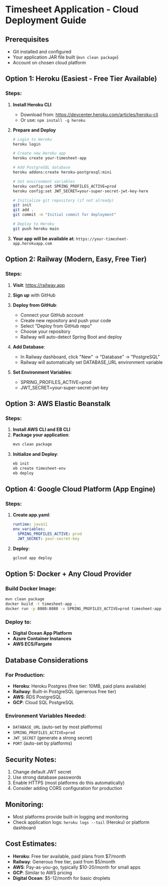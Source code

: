# Timesheet Application - Cloud Deployment Guide

## Prerequisites
- Git installed and configured
- Your application JAR file built (`mvn clean package`)
- Account on chosen cloud platform

## Option 1: Heroku (Easiest - Free Tier Available)

### Steps:
1. **Install Heroku CLI**
   - Download from: https://devcenter.heroku.com/articles/heroku-cli
   - Or use: `npm install -g heroku`

2. **Prepare and Deploy**
   ```bash
   # Login to Heroku
   heroku login
   
   # Create new Heroku app
   heroku create your-timesheet-app
   
   # Add PostgreSQL database
   heroku addons:create heroku-postgresql:mini
   
   # Set environment variables
   heroku config:set SPRING_PROFILES_ACTIVE=prod
   heroku config:set JWT_SECRET=your-super-secret-jwt-key-here
   
   # Initialize git repository (if not already)
   git init
   git add .
   git commit -m "Initial commit for deployment"
   
   # Deploy to Heroku
   git push heroku main
   ```

3. **Your app will be available at**: `https://your-timesheet-app.herokuapp.com`

## Option 2: Railway (Modern, Easy, Free Tier)

### Steps:
1. **Visit**: https://railway.app
2. **Sign up** with GitHub
3. **Deploy from GitHub**:
   - Connect your GitHub account
   - Create new repository and push your code
   - Select "Deploy from GitHub repo"
   - Choose your repository
   - Railway will auto-detect Spring Boot and deploy

4. **Add Database**:
   - In Railway dashboard, click "New" → "Database" → "PostgreSQL"
   - Railway will automatically set DATABASE_URL environment variable

5. **Set Environment Variables**:
   - SPRING_PROFILES_ACTIVE=prod
   - JWT_SECRET=your-super-secret-jwt-key

## Option 3: AWS Elastic Beanstalk

### Steps:
1. **Install AWS CLI and EB CLI**
2. **Package your application**:
   ```bash
   mvn clean package
   ```
3. **Initialize and Deploy**:
   ```bash
   eb init
   eb create timesheet-env
   eb deploy
   ```

## Option 4: Google Cloud Platform (App Engine)

### Steps:
1. **Create app.yaml**:
   ```yaml
   runtime: java11
   env_variables:
     SPRING_PROFILES_ACTIVE: prod
     JWT_SECRET: your-secret-key
   ```
2. **Deploy**:
   ```bash
   gcloud app deploy
   ```

## Option 5: Docker + Any Cloud Provider

### Build Docker Image:
```bash
mvn clean package
docker build -t timesheet-app .
docker run -p 8080:8080 -e SPRING_PROFILES_ACTIVE=prod timesheet-app
```

### Deploy to:
- **Digital Ocean App Platform**
- **Azure Container Instances** 
- **AWS ECS/Fargate**

## Database Considerations

### For Production:
- **Heroku**: Heroku Postgres (free tier: 10MB, paid plans available)
- **Railway**: Built-in PostgreSQL (generous free tier)
- **AWS**: RDS PostgreSQL
- **GCP**: Cloud SQL PostgreSQL

### Environment Variables Needed:
- `DATABASE_URL` (auto-set by most platforms)
- `SPRING_PROFILES_ACTIVE=prod`
- `JWT_SECRET` (generate a strong secret)
- `PORT` (auto-set by platforms)

## Security Notes:
1. Change default JWT secret
2. Use strong database passwords
3. Enable HTTPS (most platforms do this automatically)
4. Consider adding CORS configuration for production

## Monitoring:
- Most platforms provide built-in logging and monitoring
- Check application logs: `heroku logs --tail` (Heroku) or platform dashboard

## Cost Estimates:
- **Heroku**: Free tier available, paid plans from $7/month
- **Railway**: Generous free tier, paid from $5/month
- **AWS**: Pay-as-you-go, typically $10-20/month for small apps
- **GCP**: Similar to AWS pricing
- **Digital Ocean**: $5-12/month for basic droplets
